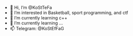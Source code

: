- 👋 Hi, I’m @KoStTeFa
- 👀 I’m interested in Basketball, sport programming, and ctf
- 🌱 I’m currently learning c++
- 💞️ I’m currently learning ...
- 📫 Telegram: @KoStEfFaG

<!---
KoStTeFa/KoStTeFa is a ✨ special ✨ repository because its `README.md` (this file) appears on your GitHub profile.
You can click the Preview link to take a look at your changes.
--->

